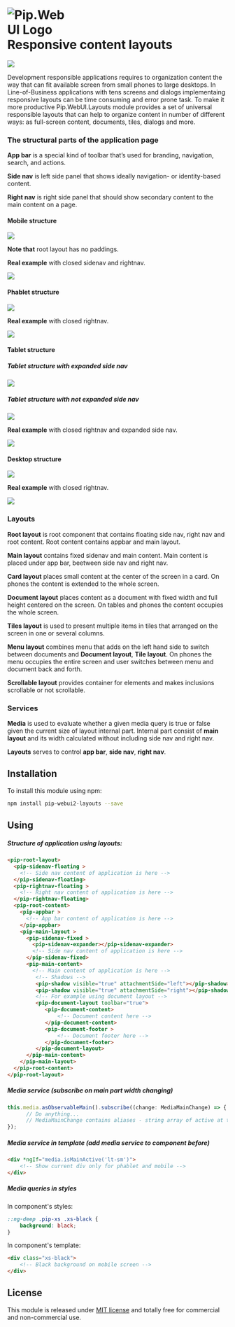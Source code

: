 # <img src="https://github.com/pip-webui/pip-webui/raw/master/doc/Logo.png" alt="Pip.WebUI Logo" style="max-width:30%"> <br/> Responsive content layouts

![](https://img.shields.io/badge/license-MIT-blue.svg)

Development responsible applications requires to organization content the way that can fit available screen from small phones to large desktops. In Line-of-Business applications with tens screens and dialogs implementaing responsive layouts can be time consuming and error prone task. To make it more productive Pip.WebUI.Layouts module provides a set of universal responsible layouts that can help to organize content in number of different ways: as full-screen content, documents, tiles, dialogs and more.

### The structural parts of the application page

**App bar** is a special kind of toolbar that’s used for branding, navigation, search, and actions.

**Side nav** is left side panel that shows ideally navigation- or identity-based content. 

**Right nav** is right side panel that should show secondary content to the main content on a page.

#### Mobile structure

<a href="https://github.com/pip-webui2/pip-webui2-layouts/raw/master/doc/images/mobile_layout.png" style="display: block">
    <img src="https://github.com/pip-webui2/pip-webui2-layouts/raw/master/doc/images/mobile_layout.png"/>
</a>

**Note that** root layout has no paddings.

**Real example** with closed sidenav and rightnav.

<a href="https://github.com/pip-webui2/pip-webui2-layouts/raw/master/doc/images/mobile_layout_screenshot.png" style="display: block; max-width: 512px">
    <img src="https://github.com/pip-webui2/pip-webui2-layouts/raw/master/doc/images/mobile_layout_screenshot.png"/>
</a>

#### Phablet structure

<a href="https://github.com/pip-webui2/pip-webui2-layouts/raw/master/doc/images/fablet_layout.png" style="display: block">
    <img src="https://github.com/pip-webui2/pip-webui2-layouts/raw/master/doc/images/fablet_layout.png"/>
</a>

**Real example** with closed rightnav.

<a href="https://github.com/pip-webui2/pip-webui2-layouts/raw/master/doc/images/fablet_layout_screenshot.png" style="display: block; max-width: 700px">
    <img src="https://github.com/pip-webui2/pip-webui2-layouts/raw/master/doc/images/fablet_layout_screenshot.png"/>
</a>

#### Tablet structure

##### Tablet structure with expanded side nav

<a href="https://github.com/pip-webui2/pip-webui2-layouts/raw/master/doc/images/tablet_layout_opened.png" style="display: block">
    <img src="https://github.com/pip-webui2/pip-webui2-layouts/raw/master/doc/images/tablet_layout_opened.png"/>
</a>

##### Tablet structure with not expanded side nav

<a href="https://github.com/pip-webui2/pip-webui2-layouts/raw/master/doc/images/tablet_layout_closed.png" style="display: block">
    <img src="https://github.com/pip-webui2/pip-webui2-layouts/raw/master/doc/images/tablet_layout_closed.png"/>
</a>

**Real example** with closed rightnav and expanded side nav.

<a href="https://github.com/pip-webui2/pip-webui2-layouts/raw/master/doc/images/tablet_layout_opened_screenshot.png" style="display: block; max-width: 1000px">
    <img src="https://github.com/pip-webui2/pip-webui2-layouts/raw/master/doc/images/tablet_layout_opened_screenshot.png"/>
</a>

#### Desktop structure

<a href="https://github.com/pip-webui2/pip-webui2-layouts/raw/master/doc/images/desktop_layout.png" style="display: block">
    <img src="https://github.com/pip-webui2/pip-webui2-layouts/raw/master/doc/images/desktop_layout.png"/>
</a>

**Real example** with closed rightnav.

<a href="https://github.com/pip-webui2/pip-webui2-layouts/raw/master/doc/images/desktop_layout_screenshot.png" style="display: block;">
    <img src="https://github.com/pip-webui2/pip-webui2-layouts/raw/master/doc/images/desktop_layout_screenshot.png"/>
</a>

### Layouts

**Root layout** is root component that contains floating side nav, right nav and root content. Root content contains appbar and main layout.

**Main layout** contains fixed sidenav and main content. Main content is placed under app bar, beetween side nav and right nav.

**Card layout** places small content at the center of the screen in a card. On phones the content is extended to the whole screen.

**Document layout** places content as a document with fixed width and full height centered on the screen. On tables and phones the content occupies the whole screen.

**Tiles layout** is used to present multiple items in tiles that arranged on the screen in one or several columns.

**Menu layout** combines menu that adds on the left hand side to switch between documents and **Document layout**, **Tile layout**. On phones the menu occupies the entire screen and user switches between menu and document back and forth. 

**Scrollable layout** provides container for elements and makes inclusions scrollable or not scrollable.

### Services

**Media** is used to evaluate whether a given media query is true or false given the current size of layout internal part. 
Internal part consist of **main layout** and its width calculated without including side nav and right nav.

**Layouts** serves to control **app bar**, **side nav**, **right nav**.

## Installation

To install this module using npm:

```bash
npm install pip-webui2-layouts --save
```

## Using

##### Structure of application using layouts:

```html
<pip-root-layout>
  <pip-sidenav-floating >
    <!-- Side nav content of application is here -->
  </pip-sidenav-floating>
  <pip-rightnav-floating >
    <!-- Right nav content of application is here -->
  </pip-rightnav-floating>
  <pip-root-content>
    <pip-appbar >
      <!-- App bar content of application is here -->
    </pip-appbar>
    <pip-main-layout >
      <pip-sidenav-fixed >
        <pip-sidenav-expander></pip-sidenav-expander>
        <!-- Side nav content of application is here -->
      </pip-sidenav-fixed>
      <pip-main-content>
        <!-- Main content of application is here -->
         <!-- Shadows -->
         <pip-shadow visible="true" attachmentSide="left"></pip-shadow>
         <pip-shadow visible="true" attachmentSide="right"></pip-shadow>
         <!-- For example using document layout -->
         <pip-document-layout toolbar="true">
            <pip-document-content>
                <!-- Document content here -->
            </pip-document-content>
            <pip-document-footer >
                <!-- Document footer here -->
            </pip-document-footer>
         </pip-document-layout>
      </pip-main-content>
    </pip-main-layout>
  </pip-root-content>
</pip-root-layout>
```

##### Media service (subscribe on main part width changing)

```typescript
this.media.asObservableMain().subscribe((change: MediaMainChange) => {
      // Do anything...
      // MediaMainChange contains aliases - string array of active at this moment media query aliases
});
```

##### Media service in template (add media service to component before)

```html
<div *ngIf="media.isMainActive('lt-sm')">
    <!-- Show current div only for phablet and mobile -->
</div>
```

##### Media queries in styles

In component's styles:
```css
::ng-deep .pip-xs .xs-black {
    background: black;
}
```

In component's template:
```html
<div class="xs-black">
    <!-- Black background on mobile screen -->
</div>
```

## <a name="license"></a>License

This module is released under [MIT license](License) and totally free for commercial and non-commercial use.
